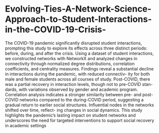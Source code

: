 # Evolving-Ties-A-Network-Science-Approach-to-Student-Interactions-in-the-COVID-19-Crisis-

The COVID-19 pandemic significantly disrupted student interactions, prompting
this study to explore its effects across three distinct periods: before, during, and
after the crisis. Using a dataset of student interactions, we constructed networks
with NetworkX and analyzed changes in connectivity through normalized degree
distributions, correlation coefficients, and centrality measures. Findings reveal a
substantial decline in interactions during the pandemic, with reduced connectiv-
ity for both male and female students across all courses of study. Post-COVID,
there was a partial recovery in interaction levels, though not to pre-COVID stan-
dards, with variations observed by gender and academic program. Correlation
analysis indicates a stronger similarity between pre- and post-COVID networks
compared to the during-COVID period, suggesting a gradual return to earlier
social structures. Influential nodes in the networks shifted over time, reflect-
ing changes in social dynamics. This study highlights the pandemic’s lasting
impact on student networks and underscores the need for targeted interventions
to support social recovery in academic settings
